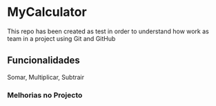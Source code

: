 # MyCalculator

This repo has been created as test in order to understand how work as team in a project using Git and GitHub

## Funcionalidades

Somar, Multiplicar, Subtrair

### Melhorias no Projecto
